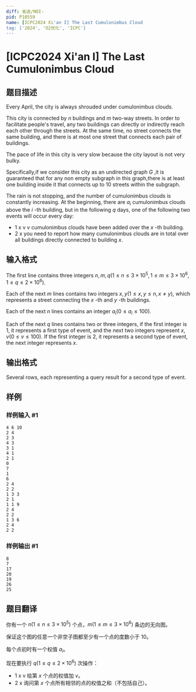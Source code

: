 ```yaml
---
diff: 省选/NOI-
pid: P10559
name: [ICPC2024 Xi'an I] The Last Cumulonimbus Cloud
tag: ['2024', 'O2优化', 'ICPC']
---
```

# [ICPC2024 Xi'an I] The Last Cumulonimbus Cloud
## 题目描述

Every April, the city is always shrouded under cumulonimbus clouds.

This city is connected by $n$ buildings and $m$ two-way streets. In order to facilitate people's travel, any two buildings can directly or indirectly reach each other through the streets. At the same time, no street connects the same building, and there is at most one street that connects each pair of buildings.

The pace of life in this city is very slow because the city layout is not very bulky.

Specifically,if we consider this city as an undirected graph $G$ ,it is guaranteed that for any non empty subgraph in this graph,there is at least one building inside it that connects up to 10 streets within the subgraph.

The rain is not stopping, and the number of cumulonimbus clouds is constantly increasing. At the beginning, there are $a_i$ cumulonimbus clouds above the $i$ -th building, but in the following $q$ days, one of the following two events will occur every day:

- $\text{1 x v}$ $v$ cumulonimbus clouds have been added over the $x$ -th building.
- $\text{2 x}$ you need to report how many cumulonimbus clouds are in total over all buildings directly connected to building $x$.
## 输入格式

The first line contains three integers $n,m,q(1\le n\le 3\times 10^5,1\leq m\leq 3\times 10^6, 1\leq q\leq 2\times 10^6)$.

Each of the next $m$ lines contains two integers $x,y(1\leq x,y\leq n,x\neq y)$, which represents a street connecting the $x$ -th and $y$ -th buildings.

Each of the next $n$ lines contains an integer $a_i(0\leq a_i\leq 100)$.

Each of the next $q$ lines contains two or three integers, if the first integer is $1$, it represents a first type of event, and the next two integers represent $x,v(0\leq v\leq 100)$. If the first integer is $2$, it represents a second type of event, the next integer represents $x$.
## 输出格式

Several rows, each representing a query result for a second type of event.
## 样例

### 样例输入 #1
```
4 6 10
2 4
2 3
4 3
3 1
4 1
2 1
0
7
1
6
2 4
2 2
1 3 3
2 1
1 1 9
2 4
2 2
1 3 6
2 4
2 2
```
### 样例输出 #1
```
8
7
17
20
19
26
25
```
## 题目翻译

你有一个 $n(1\le n\le 3\times 10^5)$ 个点，$m(1\le m\le 3\times 10^6)$ 条边的无向图。

保证这个图的任意一个非空子图都至少有一个点的度数小于 $10$。

每个点初时有一个权值 $a_i$。

现在要执行 $q(1\le q\le 2\times 10^6)$ 次操作：

- $\text{1 x v}$ 给第 $x$ 个点的权值加 $v$。
- $\text{2 x}$ 询问第 $x$ 个点所有相邻的点的权值之和（不包括自己）。

